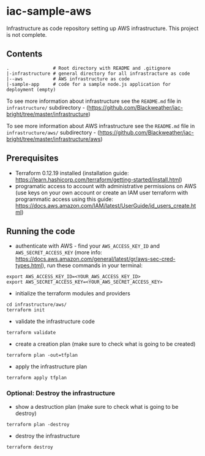 # iac-sample-aws
Infrastructure as code repository setting up AWS infrastructure.
This project is not complete.

## Contents
```
.                # Root directory with README and .gitignore
|-infrastructure # general directory for all infrastracture as code
|--aws           # AWS infrastructure as code
|-sample-app     # code for a sample node.js application for deployment (empty)
```

To see more information about infrastructure see the `README.md` file in `infrastructure/` subdirectory - (https://github.com/Blackweather/iac-bright/tree/master/infrastructure)

To see more information about AWS infrastructure see the `README.md` file in `infrastructure/aws/` subdirectory - (https://github.com/Blackweather/iac-bright/tree/master/infrastructure/aws)

## Prerequisites
- Terraform 0.12.19 installed (installation guide: https://learn.hashicorp.com/terraform/getting-started/install.html)
- programatic access to account with administrative permissions on AWS (use keys on your own account or create an IAM user terraform with programmatic access using this guide: https://docs.aws.amazon.com/IAM/latest/UserGuide/id_users_create.html)

## Running the code
- authenticate with AWS - find your `AWS_ACCESS_KEY_ID` and `AWS_SECRET_ACCESS_KEY` (more info: https://docs.aws.amazon.com/general/latest/gr/aws-sec-cred-types.html), run these commands in your terminal:
```
export AWS_ACCESS_KEY_ID=<YOUR_AWS_ACCESS_KEY_ID>
export AWS_SECRET_ACCESS_KEY=<YOUR_AWS_SECRET_ACCESS_KEY>
```
- initialize the terraform modules and providers
```
cd infrastructure/aws/
terraform init
```
- validate the infrastructure code
```
terraform validate
```
- create a creation plan (make sure to check what is going to be created)
```
terraform plan -out=tfplan
```
- apply the infrastructure plan
```
terraform apply tfplan
```

### Optional: Destroy the infrastructure
- show a destruction plan (make sure to check what is going to be destroy)
```
terraform plan -destroy
```
- destroy the infrastructure
```
terraform destroy
```
